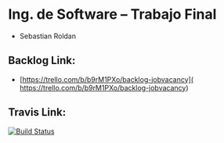 # Ing. de Software – Trabajo Final

* Sebastian Roldan

## Backlog Link:

* [https://trello.com/b/b9rM1PXo/backlog-jobvacancy]( https://trello.com/b/b9rM1PXo/backlog-jobvacancy)

## Travis Link:

[![Build Status]( https://travis-ci.org/sebastianroldan/jobvacancy-source.svg?branch=master
)]( https://travis-ci.org/sebastianroldan/jobvacancy-source
)
